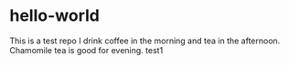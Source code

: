 # hello-world
This is a test repo
I drink coffee in the morning and tea in the afternoon. Chamomile tea is good for evening. 
test1
